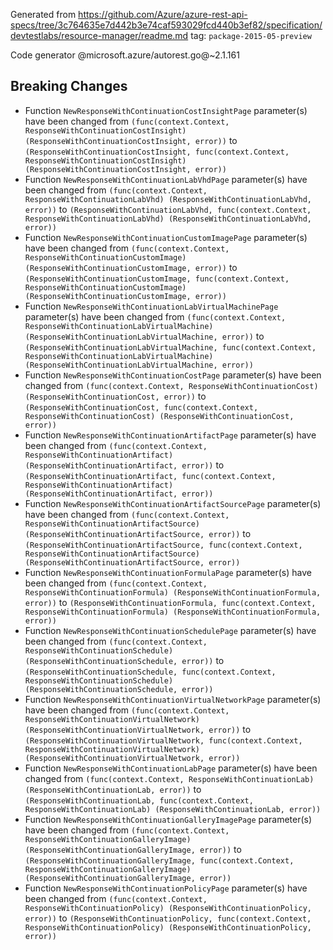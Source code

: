 Generated from https://github.com/Azure/azure-rest-api-specs/tree/3c764635e7d442b3e74caf593029fcd440b3ef82/specification/devtestlabs/resource-manager/readme.md tag: `package-2015-05-preview`

Code generator @microsoft.azure/autorest.go@~2.1.161

## Breaking Changes

- Function `NewResponseWithContinuationCostInsightPage` parameter(s) have been changed from `(func(context.Context, ResponseWithContinuationCostInsight) (ResponseWithContinuationCostInsight, error))` to `(ResponseWithContinuationCostInsight, func(context.Context, ResponseWithContinuationCostInsight) (ResponseWithContinuationCostInsight, error))`
- Function `NewResponseWithContinuationLabVhdPage` parameter(s) have been changed from `(func(context.Context, ResponseWithContinuationLabVhd) (ResponseWithContinuationLabVhd, error))` to `(ResponseWithContinuationLabVhd, func(context.Context, ResponseWithContinuationLabVhd) (ResponseWithContinuationLabVhd, error))`
- Function `NewResponseWithContinuationCustomImagePage` parameter(s) have been changed from `(func(context.Context, ResponseWithContinuationCustomImage) (ResponseWithContinuationCustomImage, error))` to `(ResponseWithContinuationCustomImage, func(context.Context, ResponseWithContinuationCustomImage) (ResponseWithContinuationCustomImage, error))`
- Function `NewResponseWithContinuationLabVirtualMachinePage` parameter(s) have been changed from `(func(context.Context, ResponseWithContinuationLabVirtualMachine) (ResponseWithContinuationLabVirtualMachine, error))` to `(ResponseWithContinuationLabVirtualMachine, func(context.Context, ResponseWithContinuationLabVirtualMachine) (ResponseWithContinuationLabVirtualMachine, error))`
- Function `NewResponseWithContinuationCostPage` parameter(s) have been changed from `(func(context.Context, ResponseWithContinuationCost) (ResponseWithContinuationCost, error))` to `(ResponseWithContinuationCost, func(context.Context, ResponseWithContinuationCost) (ResponseWithContinuationCost, error))`
- Function `NewResponseWithContinuationArtifactPage` parameter(s) have been changed from `(func(context.Context, ResponseWithContinuationArtifact) (ResponseWithContinuationArtifact, error))` to `(ResponseWithContinuationArtifact, func(context.Context, ResponseWithContinuationArtifact) (ResponseWithContinuationArtifact, error))`
- Function `NewResponseWithContinuationArtifactSourcePage` parameter(s) have been changed from `(func(context.Context, ResponseWithContinuationArtifactSource) (ResponseWithContinuationArtifactSource, error))` to `(ResponseWithContinuationArtifactSource, func(context.Context, ResponseWithContinuationArtifactSource) (ResponseWithContinuationArtifactSource, error))`
- Function `NewResponseWithContinuationFormulaPage` parameter(s) have been changed from `(func(context.Context, ResponseWithContinuationFormula) (ResponseWithContinuationFormula, error))` to `(ResponseWithContinuationFormula, func(context.Context, ResponseWithContinuationFormula) (ResponseWithContinuationFormula, error))`
- Function `NewResponseWithContinuationSchedulePage` parameter(s) have been changed from `(func(context.Context, ResponseWithContinuationSchedule) (ResponseWithContinuationSchedule, error))` to `(ResponseWithContinuationSchedule, func(context.Context, ResponseWithContinuationSchedule) (ResponseWithContinuationSchedule, error))`
- Function `NewResponseWithContinuationVirtualNetworkPage` parameter(s) have been changed from `(func(context.Context, ResponseWithContinuationVirtualNetwork) (ResponseWithContinuationVirtualNetwork, error))` to `(ResponseWithContinuationVirtualNetwork, func(context.Context, ResponseWithContinuationVirtualNetwork) (ResponseWithContinuationVirtualNetwork, error))`
- Function `NewResponseWithContinuationLabPage` parameter(s) have been changed from `(func(context.Context, ResponseWithContinuationLab) (ResponseWithContinuationLab, error))` to `(ResponseWithContinuationLab, func(context.Context, ResponseWithContinuationLab) (ResponseWithContinuationLab, error))`
- Function `NewResponseWithContinuationGalleryImagePage` parameter(s) have been changed from `(func(context.Context, ResponseWithContinuationGalleryImage) (ResponseWithContinuationGalleryImage, error))` to `(ResponseWithContinuationGalleryImage, func(context.Context, ResponseWithContinuationGalleryImage) (ResponseWithContinuationGalleryImage, error))`
- Function `NewResponseWithContinuationPolicyPage` parameter(s) have been changed from `(func(context.Context, ResponseWithContinuationPolicy) (ResponseWithContinuationPolicy, error))` to `(ResponseWithContinuationPolicy, func(context.Context, ResponseWithContinuationPolicy) (ResponseWithContinuationPolicy, error))`
